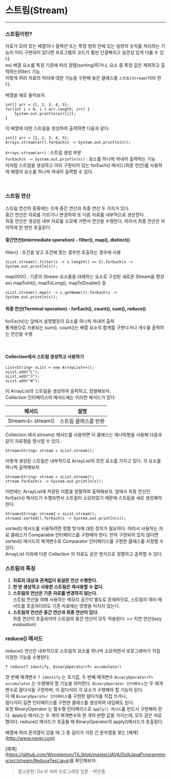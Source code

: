 # 스트림(Stream)
___
### 스트림이란?
자료가 모여 있는 배열이나 컬렉션 또는 특정 범위 안에 있는 일련의 숫자를 처리하는 기능이 미리 구현되어 있다면 프로그램의 코드가 훨씬 간결해지고 일관성 있게 다룰 수 있다.  
ex) 배열 요소를 특정 기준에 따라 정렬(sorting)하거나, 요소 중 특정 값은 제외하고 출력하는(filter) 기능  
이렇게 여러 자료의 처리에 대한 기능을 구현해 놓은 클래스를 `스트림(Stream)`이라 한다.

배열을 예로 들어보자.
```
int[] arr = {1, 2, 3, 4, 5};
for(int i = 0; i < arr.length; i++) {
    System.out.println(arr[i]);
}
```
이 배열에 대한 스트림을 생성하여 출력하면 다음과 같다.
```
int[] arr = {1, 2, 3, 4, 5};
Arrays.stream(arr).forEach(n -> System.out.println(n));
```
`Arrays.stream(arr)` : 스트림 생성 부분  
`forEach(n -> System.out.println(n))` : 요소를 하나씩 꺼내어 출력하는 기능  
이처럼 스트림을 생성하고 미리 구현되어 있는 forEach() 메서드(최종 연산)를 사용하여 배열의 요소를 하나씩 꺼내어 출력할 수 있다.  

<br>

### 스트림 연산
스트림 연산의 종류에는 크게 중간 연산과 최종 연산 두 가지가 있다.  
중간 연산은 자료를 거르거나 변경하여 또 다른 자료를 내부적으로 생성한다.  
최종 연산은 생성된 내부 자료를 소모해 가면서 연산을 수행한다. 따라서 최종 연산은 마지막에 한 번만 호출된다.  

#### 중간연산(Intermediate operation) - filter(), map(), distinct()
filter() : 조건을 넣고 조건에 맞는 경우만 추출하는 경우에 사용
```
sList.stream().filter(s -> s.length() >= 5).forEach(s -> System.out.println(s));
```
map000() : 기존의 Stream 요소들을 대체하는 요소로 구성된 새로운 Stream을 형성  
ex) mapToInt(), mapToLong(), mapToDouble() 등
```
sList.stream().map(c -> c.getName()).forEach(s -> System.out.println(s));
```

#### 최종 연산(Terminal operation) - forEach(), count(), sum(), reduce()
forEach()는 앞에서 설명했듯이 요소를 하나씩 꺼내어 출력  
통계용으로 사용되는 sum(), count()는 배열 요소의 합계를 구한다거나 개수를 출력하는 연산을 수행

<br>

#### Collection에서 스트림 생성하고 사용하기
```
List<String> sList = new ArrayList<>();
sList.add("L");
sList.add("J");
sList.add("W");
```
이 ArrayList의 스트림을 생성하여 출력하고, 정렬해보자.  
Collection 인터페이스의 메서드에는 이러한 메서드가 있다.

|        메서드         |        설명        |
|:------------------:|:----------------:|
| Stream`<E>` stream() |   스트림 클래스를 반환    |

Collection 에서 stream() 메서드를 사용하면 이 클래스는 제너릭형을 사용해 다음과 같이 자료형을 명시할 수 있다.  
```
Stream<String> stream = sList.stream();
```
이렇게 생성된 스트림은 내부적으로 ArrayList의 모든 요소를 가지고 있다. 각 요소를 하나씩 출력해보자.
```
Stream<String> stream = sList.stream();
stream.forEach(s -> System.out.println(s));
```
이번에는 ArrayList에 저장된 이름을 정렬하여 출력해보자. 앞에서 최종 연산인 forEach() 메서드가 수행되면서 스트림이 소모되었기 때문에 스트림을 새로 생성해야 한다.
```
Stream<String> stream2 = sList.stream();
stream2.sorted().forEach(s -> System.out.println(s));
```
 sorted() 메서드를 사용하려면 정렬 방식에 대한 정의가 필요하다. 따라서 사용하는 자료 클래스가 Comparable 인터페이스를 구현해야 한다. 만약 구현되어 있지 않다면 sorted() 메서드의 매개변수로 Comparator 인터페이스를 구현한 클래스를 지정할 수 있다.  
 ArrayList 이외에 다른 Collection 의 자료도 같은 방식으로 정렬하고 출력할 수 있다.
 
### 스트림의 특징
1. **자료의 대상과 관계없이 동일한 연산 수행한다.**
2. **한 번 생성하고 사용한 스트림은 재사용할 수 없다.**
3. **스트림의 연산은 기존 자료를 변경하지 않는다.**  
스트림 연산을 위해 사용하는 메모리 공간이 별도로 존재하므로, 스트림의 여러 메서드를 호출하더라도 기존 자료에는 영향을 미치지 않는다.
4. **스트림의 연산은 중간 연산과 최종 연산이 있다.**  
최종 연산이 호출되어야 스트림의 중간 연산이 모두 적용된다. >> 지연 연산(lazy evaluation)

### reduce() 메서드
reduce() 연산은 내부적으로 스트림의 요소를 하나씩 소모하면서 프로그래머가 직접 지정한 기능을 수행한다.
```
T reduce(T identify, BinaryOperator<T> accumulator)
```
첫 번째 매개변수 `T identify` 는 초기값, 두 번째 매개변수 `BinaryOperator<T> accumulator` 는 수행해야 할 기능을 의미한다. `BinaryOperator 인터페이스`는 두 매개변수로 람다식을 구현하며, 이 람다식이 각 요소가 수행해야 할 기능이 된다.  
이 때 `BinaryOperator 인터페이스`를 구현한 람다식을 직접 쓰거나,  
람다식이 길면 인터페이스를 구현한 클래스를 생성하여 대입해도 된다.  
또한 BinaryOperator 는 함수형 인터페이스로 `apply() 메서드`를 반드시 구현해야 한다. apply() 메서드는 두 개의 매개변수와 한 개의 반환 값을 가지는데, 모두 같은 자료형이다. reduce() 메서드가 호출될 때 BinaryOperator의 apply()메서드가 호출된다.

배열에 여러 문자열이 있을 때 그 중 길이가 가장 긴 문자열을 찾는 [예제] (http://www.naver.com)

[예제] (https://github.com/Woogiemon/TIL/blob/master/JAVA/DoItJavaProgramming/src/stream/ReduceTest.java)를 확인해보자.
<br>

> 참고문헌: 
> Do it! 자바 프로그래밍 입문 - 박은종